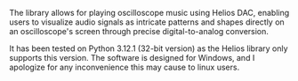 The library allows for playing oscilloscope music using Helios DAC, enabling users to visualize audio signals as intricate patterns and shapes directly on an oscilloscope's screen through precise digital-to-analog conversion. 

It has been tested on Python 3.12.1 (32-bit version) as the Helios library only supports this version. The software is designed for Windows, and I apologize for any inconvenience this may cause to linux users.
